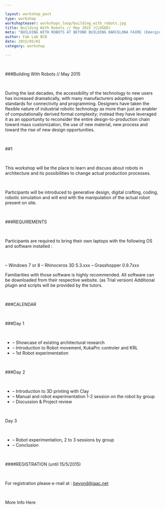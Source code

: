 ```yaml
---

layout: workshop_post
type: workshop
workshopteaser: workshops_loop/building_with_robots.jpg
title: Building With Robots // May 2015 (CLOSED)
meta: "BUILDING WITH ROBOTS AT BEYOND BUILDING BARCELONA FAIRE (Emerging Construction Process) With designers seeking to push the limits of what is a possible using computational design, parametric modeling techniques, and real-time process feedback, industrial robotic tools have emerged as an ideal development platform to reconsider way of materializing digital complexity."
author: Fab Lab BCN
date: 2015/05/01
category: workshop

---
```


<br>

###Building With Robots // May 2015

<br>

During the last decades, the accessibility of the technology to new users has increased dramatically, with many manufacturers adopting open standards for connectivity and programming. Designers have taken the flexible nature of industrial robotic technology as more than just an enabler of computationally derived formal complexity; instead they have leveraged it as an opportunity to reconsider the entire design-to-production chain toward mass customization, the use of new material, new process and toward the rise of new design opportunities.

<br>

##1

<br>

This workshop will be the place to learn and discuss about robots in architecture and its possibilities to change actual production processes.

<br>

Participants will be introduced to generative design, digital crafting, coding, robotic simulation and will end with the manipulation of the actual robot present on site.

<br>

###REQUIREMENTS

<br>

Participants are required to bring their own laptops with the following OS and software installed :

<br>

– Windows 7 or 8
– Rhinoceros 3D 5.3.xxx
– Grasshopper 0.9.7xxx
<br>

Familiarities with those software is highly recommended.
All software can be downloaded from their respective website. (as Trial version)
Additional plugin and scripts will be provided by the tutors.

<br>

###CALENDAR

<br>

###Day 1

<br>

* – Showcase of existing architectural research
* – Introduction to Robot movement, KukaPrc controler and KRL
* – 1st Robot experimentation

<br>

###Day 2

<br>

* – Introduction to 3D printing with Clay
* – Manual and robot experimentation 1-2 session on the robot by group
* – Discussion & Project review

<br>

Day 3

<br>

* – Robot experimentation, 2 to 3 sessions by group
* – Conclusion

<br>

####REGISTRATION (until 15/5/2015)

<br>

For registration please e-mail at :
beyond@iaac.net

<br>

More Info Here